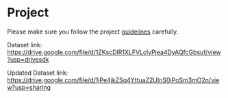 # Project
Please make sure you follow the project [guidelines](./guidelines.md) carefully.

Dataset link:
https://drive.google.com/file/d/1ZKscDlR1XLFVLclyPjea4DyAQfcGbsuf/view?usp=drivesdk

Updated Dataset link:
https://drive.google.com/file/d/1jPe4jkZSq4YttuaZ2UInS0iPoSm3mO2n/view?usp=sharing
